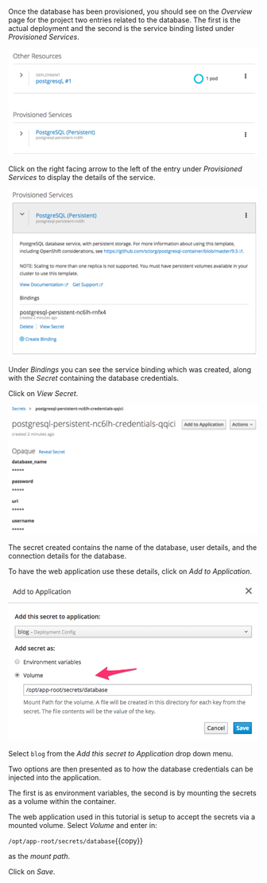 Once the database has been provisioned, you should see on the _Overview_ page for the project two entries related to the database. The first is the actual deployment and the second is the service binding listed under _Provisioned Services_.

![Database Provisioned](../../assets/intro-openshift/service-binding/05-postgresql-provisioned.png)

Click on the right facing arrow to the left of the entry under _Provisioned Services_ to display the details of the service.

![Database Expanded](../../assets/intro-openshift/service-binding/05-postgresql-expanded.png)

Under _Bindings_ you can see the service binding which was created, along with the _Secret_ containing the database credentials.

Click on _View Secret_.

![Database Secret](../../assets/intro-openshift/service-binding/05-postgresql-secret.png)

The secret created contains the name of the database, user details, and the connection details for the database.

To have the web application use these details, click on _Add to Application_.

![Add to Application](../../assets/intro-openshift/service-binding/05-add-to-application.png)

Select ``blog`` from the _Add this secret to Application_ drop down menu.

Two options are then presented as to how the database credentials can be injected into the application.

The first is as environment variables, the second is by mounting the secrets as a volume within the container.

The web application used in this tutorial is setup to accept the secrets via a mounted volume. Select _Volume_ and enter in:

``/opt/app-root/secrets/database``{{copy}}

as the _mount path_.

Click on _Save_.
